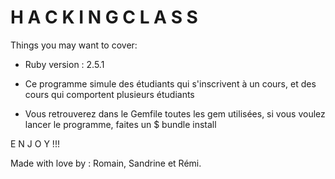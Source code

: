 # H A C K I N G   C L A S S



Things you may want to cover:

* Ruby version : 2.5.1

* Ce programme simule des étudiants qui s'inscrivent à un cours, et des cours qui comportent plusieurs étudiants

* Vous retrouverez dans le Gemfile toutes les gem utilisées, si vous voulez lancer le programme, faites un $ bundle install

E N J O Y !!!

Made with love by : Romain, Sandrine et Rémi.


